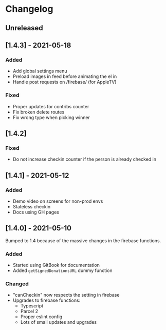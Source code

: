 # Changelog

## Unreleased

## \[1.4.3\] - 2021-05-18

### Added

* Add global settings menu
* Preload images in feed before animating the el in
* Handle post requests on /firebase/ (for AppleTV)

### Fixed

* Proper updates for contribs counter
* Fix broken delete routes
* Fix wrong type when picking winner
 
## \[1.4.2\]

### Fixed

* Do not increase checkin counter if the person is already checked in

## \[1.4.1\] - 2021-05-12

### Added

* Demo video on screens for non-prod envs
* Stateless checkin
* Docs using GH pages


## \[1.4.0\] - 2021-05-10

Bumped to 1.4 because of the massive changes in the firebase functions.

### Added

* Started using GitBook for documentation
* Added `getSignedDonationsURL` dummy function

### Changed

* "canCheckin" now respects the setting in firebase
* Upgrades to firebase functions:
  * Typescript
  * Parcel 2
  * Proper eslint config
  * Lots of small updates and upgrades
